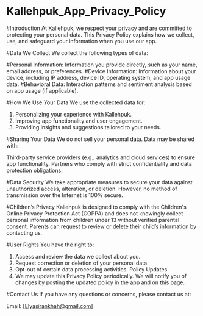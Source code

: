 # Kallehpuk_App_Privacy_Policy

#Introduction
At Kallehpuk, we respect your privacy and are committed to protecting your personal data. This Privacy Policy explains how we collect, use, and safeguard your information when you use our app.

#Data We Collect
We collect the following types of data:

#Personal Information: Information you provide directly, such as your name, email address, or preferences.
#Device Information: Information about your device, including IP address, device ID, operating system, and app usage data.
#Behavioral Data: Interaction patterns and sentiment analysis based on app usage (if applicable).

#How We Use Your Data
We use the collected data for:

1. Personalizing your experience with Kallehpuk.
2. Improving app functionality and user engagement.
3. Providing insights and suggestions tailored to your needs.

#Sharing Your Data
We do not sell your personal data. Data may be shared with:

Third-party service providers (e.g., analytics and cloud services) to ensure app functionality.
Partners who comply with strict confidentiality and data protection obligations.

#Data Security
We take appropriate measures to secure your data against unauthorized access, alteration, or deletion. However, no method of transmission over the Internet is 100% secure.

#Children’s Privacy
Kallehpuk is designed to comply with the Children's Online Privacy Protection Act (COPPA) and does not knowingly collect personal information from children under 13 without verified parental consent. Parents can request to review or delete their child’s information by contacting us.

#User Rights
You have the right to:

1. Access and review the data we collect about you.
2. Request correction or deletion of your personal data.
3. Opt-out of certain data processing activities.
Policy Updates
4. We may update this Privacy Policy periodically. We will notify you of changes by posting the updated policy in the app and on this page.

#Contact Us
If you have any questions or concerns, please contact us at:

Email: [Elyasirankhah@gmail.com]
